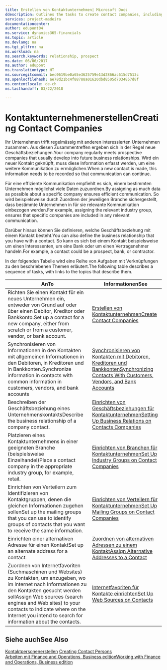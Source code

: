 ```yaml
---
title: Erstellen von Kontaktunternehmen| Microsoft Docs
ddescription: Outlines the tasks to create contact companies, including assigning relevant data about prospects and defining the business relationships you have with companies.
services: project-madeira
documentationcenter: 
author: edupont04
ms.service: dynamics365-financials
ms.topic: article
ms.devlang: na
ms.tgt_pltfrm: na
ms.workload: na
ms.search.keywords: relationship, prospect
ms.date: 06/06/2017
ms.author: edupont
ms.translationtype: HT
ms.sourcegitcommit: bec0619be0a65e3625759e13d2866ac615d7513c
ms.openlocfilehash: ae78d21bc4f88788a01620dbd8505d7034857d8f
ms.contentlocale: de-ch
ms.lasthandoff: 03/22/2018

---
```

# <a name="creating-contact-companies"></a><span data-ttu-id="36104-102">Kontaktunternehmenerstellen</span><span class="sxs-lookup"><span data-stu-id="36104-102">Creating Contact Companies</span></span>
<span data-ttu-id="36104-103">Ihr Unternehmen trifft regelmässig mit anderen interessierten Unternehmen zusammen. Aus diesen Zusammentreffen ergeben sich in der Regel neue Geschäftsbeziehungen.</span><span class="sxs-lookup"><span data-stu-id="36104-103">Your company regularly meets prospective companies that usually develop into future business relationships.</span></span> <span data-ttu-id="36104-104">Wird ein neuer Kontakt geknüpft, muss diese Information erfasst werden, um eine weitere Kommunikation zu ermöglichen.</span><span class="sxs-lookup"><span data-stu-id="36104-104">When a new contact is made, this information needs to be recorded so that communication can continue.</span></span>

<span data-ttu-id="36104-105">Für eine effiziente Kommunikation empfiehlt es sich, einem bestimmten Unternehmen möglichst viele Daten zuzuordnen.</span><span class="sxs-lookup"><span data-stu-id="36104-105">By assigning as much data as possible about a specific company ensures efficient communication.</span></span> <span data-ttu-id="36104-106">So wird beispielsweise durch Zuordnen der jeweiligen Branche sichergestellt, dass bestimmte Unternehmen in für sie relevante Kommunikation einbezogen werden.</span><span class="sxs-lookup"><span data-stu-id="36104-106">For example, assigning the relevant industry group, ensures that specific companies are included in any relevant communication.</span></span>

<span data-ttu-id="36104-107">Darüber hinaus können Sie definieren, welche Geschäftsbeziehung mit einem Kontakt besteht.</span><span class="sxs-lookup"><span data-stu-id="36104-107">You can also define the business relationship that you have with a contact.</span></span> <span data-ttu-id="36104-108">So kann es sich bei einem Kontakt beispielsweise um einen Interessenten, um eine Bank oder um einen Vertragsnehmer handeln.</span><span class="sxs-lookup"><span data-stu-id="36104-108">For example, a contact could be a prospect, bank, or contractor.</span></span>

<span data-ttu-id="36104-109">In der folgenden Tabelle wird eine Reihe von Aufgaben mit Verknüpfungen zu den beschriebenen Themen erläutert.</span><span class="sxs-lookup"><span data-stu-id="36104-109">The following table describes a sequence of tasks, with links to the topics that describe them.</span></span>

| <span data-ttu-id="36104-110">An</span><span class="sxs-lookup"><span data-stu-id="36104-110">To</span></span> | <span data-ttu-id="36104-111">Informationen</span><span class="sxs-lookup"><span data-stu-id="36104-111">See</span></span> |
| --- | --- |
| <span data-ttu-id="36104-112">Richten Sie einen Kontakt für ein neues Unternehmen ein, entweder von Grund auf oder über einen Debitor, Kreditor oder Bankkonto.</span><span class="sxs-lookup"><span data-stu-id="36104-112">Set up a contact for a new company, either from scratch or from a customer, vendor, or bank account.</span></span> |[<span data-ttu-id="36104-113">Erstellen von Kontaktunternehmen</span><span class="sxs-lookup"><span data-stu-id="36104-113">Create Contact Companies</span></span>](marketing-how-create-contact-companies.md) |
| <span data-ttu-id="36104-114">Synchronisieren von Informationen in den Kontakten mit allgemeinen Informationen in den Debitoren, in Kreditoren und in Bankkonten.</span><span class="sxs-lookup"><span data-stu-id="36104-114">Synchronize information in contacts with common information in customers, vendors, and bank accounts</span></span> |[<span data-ttu-id="36104-115">Synchronisieren von Kontakten mit Debitoren, Kreditoren und Bankkonten</span><span class="sxs-lookup"><span data-stu-id="36104-115">Synchronizing Contacts With Customers, Vendors, and Bank Accounts</span></span>](marketing-synchronize-contacts-customers-vendors-bank-accounts.md) |
| <span data-ttu-id="36104-116">Beschreiben der Geschäftsbeziehung eines Unternehmenskontakts</span><span class="sxs-lookup"><span data-stu-id="36104-116">Describe the business relationship of a company contact.</span></span> |[<span data-ttu-id="36104-117">Einrichten von Geschäftsbeziehungen für Kontaktunternehmen</span><span class="sxs-lookup"><span data-stu-id="36104-117">Setting Up Business Relations on Contacts Companies</span></span>](marketing-business-relations.md) |
| <span data-ttu-id="36104-118">Platzieren eines Kontaktunternehmens in einer geeigneten Branche (beispielsweise Einzelhandel)</span><span class="sxs-lookup"><span data-stu-id="36104-118">Place a contact company in the appropriate industry group, for example, retail.</span></span> |[<span data-ttu-id="36104-119">Einrichten von Branchen für Kontaktunternehmen</span><span class="sxs-lookup"><span data-stu-id="36104-119">Set Up Industry Groups on Contact Companies</span></span>](marketing-industry-groups.md) |
| <span data-ttu-id="36104-120">Einrichten von Verteilern zum Identifizieren von Kontaktgruppen, denen die gleichen Informationen zugehen sollen</span><span class="sxs-lookup"><span data-stu-id="36104-120">Set up the mailing groups that you can use to identify groups of contacts that you want to receive the same information.</span></span> |[<span data-ttu-id="36104-121">Einrichten von Verteilern für Kontaktunternehmen</span><span class="sxs-lookup"><span data-stu-id="36104-121">Set Up Mailing Groups on Contact Companies</span></span>](marketing-mailing-groups.md) |
| <span data-ttu-id="36104-122">Einrichten einer alternativen Adresse für einen Kontakt</span><span class="sxs-lookup"><span data-stu-id="36104-122">Set up an alternate address for a contact.</span></span> |[<span data-ttu-id="36104-123">Zuordnen von alternativen Adressen zu einem Kontakt</span><span class="sxs-lookup"><span data-stu-id="36104-123">Assign Alternative Addresses to a Contact</span></span>](marketing-how-assign-alternate-address.md) |
| <span data-ttu-id="36104-124">Zuordnen von Internetfavoriten (Suchmaschinen und Websites) zu Kontakten, um anzugeben, wo im Internet nach Informationen zu den Kontakten gesucht werden soll</span><span class="sxs-lookup"><span data-stu-id="36104-124">Assign Web sources (search engines and Web sites) to your contacts to indicate where on the Internet you intend to search for information about the contacts.</span></span> |[<span data-ttu-id="36104-125">Internetfavoriten für Kontakte einrichten</span><span class="sxs-lookup"><span data-stu-id="36104-125">Set Up Web Sources on Contacts</span></span>](marketing-web-sources.md) |

## <a name="see-also"></a><span data-ttu-id="36104-126">Siehe auch</span><span class="sxs-lookup"><span data-stu-id="36104-126">See Also</span></span>
<span data-ttu-id="36104-127">[Kontaktpersonenerstellen](marketing-create-contact-persons.md) </span><span class="sxs-lookup"><span data-stu-id="36104-127">[Creating Contact Persons](marketing-create-contact-persons.md) </span></span>  
[<span data-ttu-id="36104-128">Arbeiten mit Finance and Operations, Business edition</span><span class="sxs-lookup"><span data-stu-id="36104-128">Working with Finance and Operations, Business edition</span></span>](ui-work-product.md)

